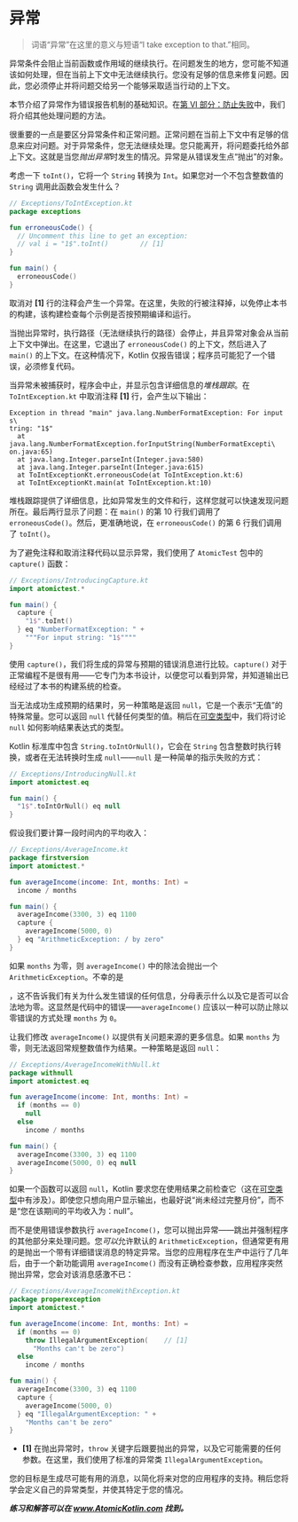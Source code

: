 # 异常

> 词语“异常”在这里的意义与短语“I take exception to that.”相同。

异常条件会阻止当前函数或作用域的继续执行。在问题发生的地方，您可能不知道该如何处理，但在当前上下文中无法继续执行。您没有足够的信息来修复问题。因此，您必须停止并将问题交给另一个能够采取适当行动的上下文。

本节介绍了异常作为错误报告机制的基础知识。在[第 VI 部分：防止失败](se06.md)中，我们将介绍其他处理问题的方法。

很重要的一点是要区分异常条件和正常问题。正常问题在当前上下文中有足够的信息来应对问题。对于异常条件，您无法继续处理。您只能离开，将问题委托给外部上下文。这就是当您*抛出异常*时发生的情况。异常是从错误发生点“抛出”的对象。

考虑一下 `toInt()`，它将一个 `String` 转换为 `Int`。如果您对一个不包含整数值的 `String` 调用此函数会发生什么？

```kotlin
// Exceptions/ToIntException.kt
package exceptions

fun erroneousCode() {
  // Uncomment this line to get an exception:
  // val i = "1$".toInt()        // [1]
}

fun main() {
  erroneousCode()
}
```

取消对 **[1]** 行的注释会产生一个异常。在这里，失败的行被注释掉，以免停止本书的构建，该构建检查每个示例是否按预期编译和运行。

当抛出异常时，执行路径（无法继续执行的路径）会停止，并且异常对象会从当前上下文中弹出。在这里，它退出了 `erroneousCode()` 的上下文，然后进入了 `main()` 的上下文。在这种情况下，Kotlin 仅报告错误；程序员可能犯了一个错误，必须修复代码。

当异常未被捕获时，程序会中止，并显示包含详细信息的*堆栈跟踪*。在 `ToIntException.kt` 中取消注释 **[1]** 行，会产生以下输出：

```
Exception in thread "main" java.lang.NumberFormatException: For input s\
tring: "1$"
  at java.lang.NumberFormatException.forInputString(NumberFormatExcepti\
on.java:65)
  at java.lang.Integer.parseInt(Integer.java:580)
  at java.lang.Integer.parseInt(Integer.java:615)
  at ToIntExceptionKt.erroneousCode(at ToIntException.kt:6)
  at ToIntExceptionKt.main(at ToIntException.kt:10)
```

堆栈跟踪提供了详细信息，比如异常发生的文件和行，这样您就可以快速发现问题所在。最后两行显示了问题：在 `main()` 的第 10 行我们调用了 `erroneousCode()`。然后，更准确地说，在 `erroneousCode()` 的第 6 行我们调用了 `toInt()`。

为了避免注释和取消注释代码以显示异常，我们使用了 `AtomicTest` 包中的 `capture()` 函数：

```kotlin
// Exceptions/IntroducingCapture.kt
import atomictest.*

fun main() {
  capture {
    "1$".toInt()
  } eq "NumberFormatException: " +
    """For input string: "1$""""
}
```

使用 `capture()`，我们将生成的异常与预期的错误消息进行比较。`capture()` 对于正常编程不是很有用——它专门为本书设计，以便您可以看到异常，并知道输出已经经过了本书的构建系统的检查。

当无法成功生成预期的结果时，另一种策略是返回 `null`，它是一个表示“无值”的特殊常量。您可以返回 `null` 代替任何类型的值。稍后在[可空类型](se03-ch08.md)中，我们将讨论 `null` 如何影响结果表达式的类型。

Kotlin 标准库中包含 `String.toIntOrNull()`，它会在 `String` 包含整数时执行转换，或者在无法转换时生成 `null`——`null` 是一种简单的指示失败的方式：

```kotlin
// Exceptions/IntroducingNull.kt
import atomictest.eq

fun main() {
  "1$".toIntOrNull() eq null
}
```

假设我们要计算一段时间内的平均收入：

```kotlin
// Exceptions/AverageIncome.kt
package firstversion
import atomictest.*

fun averageIncome(income: Int, months: Int) =
  income / months

fun main() {
  averageIncome(3300, 3) eq 1100
  capture {
    averageIncome(5000, 0)
  } eq "ArithmeticException: / by zero"
}
```

如果 `months` 为零，则 `averageIncome()` 中的除法会抛出一个 `ArithmeticException`。不幸的是

，这不告诉我们有关为什么发生错误的任何信息，分母表示什么以及它是否可以合法地为零。这显然是代码中的错误——`averageIncome()` 应该以一种可以防止除以零错误的方式处理 `months` 为 `0`。

让我们修改 `averageIncome()` 以提供有关问题来源的更多信息。如果 `months` 为零，则无法返回常规整数值作为结果。一种策略是返回 `null`：

```kotlin
// Exceptions/AverageIncomeWithNull.kt
package withnull
import atomictest.eq

fun averageIncome(income: Int, months: Int) =
  if (months == 0)
    null
  else
    income / months

fun main() {
  averageIncome(3300, 3) eq 1100
  averageIncome(5000, 0) eq null
}
```

如果一个函数可以返回 `null`，Kotlin 要求您在使用结果之前检查它（这在[可空类型](se03-ch08.md)中有涉及）。即使您只想向用户显示输出，也最好说“尚未经过完整月份”，而不是“您在该期间的平均收入为：null”。

而不是使用错误参数执行 `averageIncome()`，您可以抛出异常——跳出并强制程序的其他部分来处理问题。您*可以*允许默认的 `ArithmeticException`，但通常更有用的是抛出一个带有详细错误消息的特定异常。当您的应用程序在生产中运行了几年后，由于一个新功能调用 `averageIncome()` 而没有正确检查参数，应用程序突然抛出异常，您会对该消息感激不已：

```kotlin
// Exceptions/AverageIncomeWithException.kt
package properexception
import atomictest.*

fun averageIncome(income: Int, months: Int) =
  if (months == 0)
    throw IllegalArgumentException(    // [1]
      "Months can't be zero")
  else
    income / months

fun main() {
  averageIncome(3300, 3) eq 1100
  capture {
    averageIncome(5000, 0)
  } eq "IllegalArgumentException: " +
    "Months can't be zero"
}
```

- **[1]** 在抛出异常时，`throw` 关键字后跟要抛出的异常，以及它可能需要的任何参数。在这里，我们使用了标准的异常类 `IllegalArgumentException`。

您的目标是生成尽可能有用的消息，以简化将来对您的应用程序的支持。稍后您将学会定义自己的异常类型，并使其特定于您的情况。

***练习和解答可以在 www.AtomicKotlin.com 找到。***
